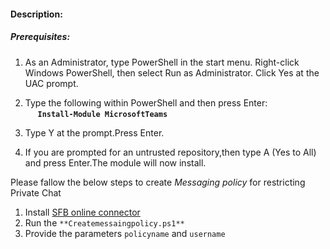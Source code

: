 #### Description:
##### Prerequisites:
1. As an Administrator, type PowerShell in the start menu. Right-click Windows PowerShell, then select Run as Administrator.
Click Yes at the UAC prompt.

2. Type the following within PowerShell and then press Enter:\
&nbsp;&nbsp;&nbsp;&nbsp;&nbsp;**`Install-Module MicrosoftTeams`**
  
3. Type Y at the prompt.Press Enter.
 
4. If you are prompted for an untrusted repository,then type A (Yes to All) and press Enter.The module will now install. 

Please fallow the below steps to create _Messaging policy_ for restricting Private Chat
1)	Install [SFB online connector](https://www.microsoft.com/en-us/download/details.aspx?id=39366)
2)	Run the `**Createmessaingpolicy.ps1**`
3) Provide the parameters `policyname` and `username`






